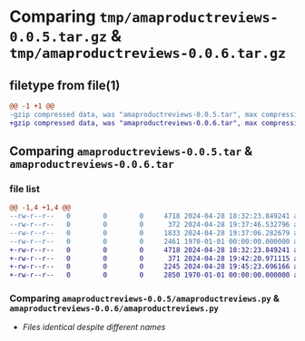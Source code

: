 # Comparing `tmp/amaproductreviews-0.0.5.tar.gz` & `tmp/amaproductreviews-0.0.6.tar.gz`

## filetype from file(1)

```diff
@@ -1 +1 @@
-gzip compressed data, was "amaproductreviews-0.0.5.tar", max compression
+gzip compressed data, was "amaproductreviews-0.0.6.tar", max compression
```

## Comparing `amaproductreviews-0.0.5.tar` & `amaproductreviews-0.0.6.tar`

### file list

```diff
@@ -1,4 +1,4 @@
--rw-r--r--   0        0        0     4718 2024-04-28 18:32:23.849241 amaproductreviews-0.0.5/amaproductreviews.py
--rw-r--r--   0        0        0      372 2024-04-28 19:37:46.532796 amaproductreviews-0.0.5/pyproject.toml
--rw-r--r--   0        0        0     1833 2024-04-28 19:37:06.282679 amaproductreviews-0.0.5/README.md
--rw-r--r--   0        0        0     2461 1970-01-01 00:00:00.000000 amaproductreviews-0.0.5/PKG-INFO
+-rw-r--r--   0        0        0     4718 2024-04-28 18:32:23.849241 amaproductreviews-0.0.6/amaproductreviews.py
+-rw-r--r--   0        0        0      371 2024-04-28 19:42:20.971115 amaproductreviews-0.0.6/pyproject.toml
+-rw-r--r--   0        0        0     2245 2024-04-28 19:45:23.696166 amaproductreviews-0.0.6/README.md
+-rw-r--r--   0        0        0     2850 1970-01-01 00:00:00.000000 amaproductreviews-0.0.6/PKG-INFO
```

### Comparing `amaproductreviews-0.0.5/amaproductreviews.py` & `amaproductreviews-0.0.6/amaproductreviews.py`

 * *Files identical despite different names*

